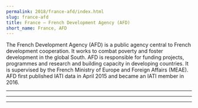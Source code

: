 ```yaml
---
permalink: 2018/france-afd/index.html
slug: france-afd
title: France – French Development Agency (AFD)
short_name: France, AFD
---
```


The French Development Agency (AFD) is a public agency central to French development cooperation. It works to combat poverty and foster development in the global South. AFD is responsible for funding projects, programmes and research and building capacity in developing countries. It is supervised by the French Ministry of Europe and Foreign Affairs (MEAE). AFD first published IATI data in April 2015 and became an IATI member in 2016.

---



---



---
